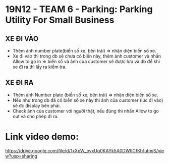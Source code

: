 # 19N12 - TEAM 6 - Parking: Parking Utility For Small Business
## XE ĐI VÀO
+ Thêm ảnh number plate(biển số xe, bên trái) => nhận diện biển số xe.
+ Xe đi vào thì trong db sẽ chưa có biển này, thêm ảnh customer và nhấn Allow to go in => biển số và ảnh của customer sẽ được lưu và db để khi xe đi ra thì lấy ra kiểm tra.

## XE ĐI RA
+ Thêm ảnh Number plate (biển số xe, bên trái) => nhận diện biển số xe.
+ Nếu như trong db đã có biển số xe này thì ảnh của customer (lúc đi vào) sẽ đc display bên phải.
+ Check ảnh của customer với người thật, nếu đúng thì nhấn Allow to go out và cho phép đi ra.

# Link video demo: 
https://drive.google.com/file/d/1xXpW_oyxUq0KAYk5A0DWtlCfKh1utmjS/view?usp=sharing

